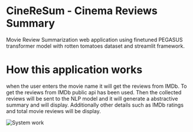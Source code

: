 # CineReSum - Cinema Reviews Summary
 Movie Review Summarization web application using finetuned PEGASUS transformer model with rotten tomatoes dataset and streamlit framework.

# How this application works
when the user enters the movie name it will get the reviews from IMDb. To get the reviews from IMDb public api has been used. Then the collected reviews will be sent to the NLP model and it will generate a abstractive summary and will display. Additionally other details such as IMDb ratings and total movie reviews will be display.

![System work](https://github.com/Abishani/cine-re-sum/assets/66344633/f5b00391-639d-4697-b51c-87b75c71858f)
